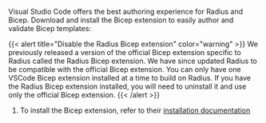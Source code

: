 Visual Studio Code offers the best authoring experience for Radius and Bicep. Download and install the Bicep extension to easily author and validate Bicep templates:

{{< alert title="Disable the Radius Bicep extension" color="warning" >}}
We previously released a version of the official Bicep extension specific to Radius called the Radius Bicep extension. We have since updated Radius to be compatible with the official Bicep extension. You can only have one VSCode Bicep extension installed at a time to build on Radius. If you have the Radius Bicep extension installed, you will need to uninstall it and use only the official Bicep extension.
{{< /alert >}}
1. To install the Bicep extension, refer to their [installation documentation](https://learn.microsoft.com/en-us/azure/azure-resource-manager/bicep/install#visual-studio-code-and-bicep-extension)